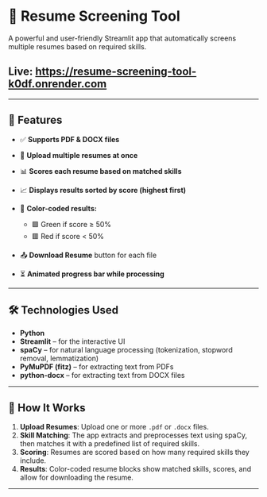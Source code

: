 # 📄 Resume Screening Tool

A powerful and user-friendly Streamlit app that automatically screens multiple resumes based on required skills.
## Live: https://resume-screening-tool-k0df.onrender.com
---

## 🚀 Features

* ✅ **Supports PDF & DOCX files**
* 📂 **Upload multiple resumes at once**
* 📊 **Scores each resume based on matched skills**
* 📈 **Displays results sorted by score (highest first)**
* 🎨 **Color-coded results:**

  * 🟩 Green if score ≥ 50%
  * 🟥 Red if score < 50%
* 📤 **Download Resume** button for each file
* ⏳ **Animated progress bar while processing**

---

## 🛠️ Technologies Used

* **Python**
* **Streamlit** – for the interactive UI
* **spaCy** – for natural language processing (tokenization, stopword removal, lemmatization)
* **PyMuPDF (fitz)** – for extracting text from PDFs
* **python-docx** – for extracting text from DOCX files

---
## 🧠 How It Works

1. **Upload Resumes**: Upload one or more `.pdf` or `.docx` files.
2. **Skill Matching**: The app extracts and preprocesses text using spaCy, then matches it with a predefined list of required skills.
3. **Scoring**: Resumes are scored based on how many required skills they include.
4. **Results**: Color-coded resume blocks show matched skills, scores, and allow for downloading the resume.

---
